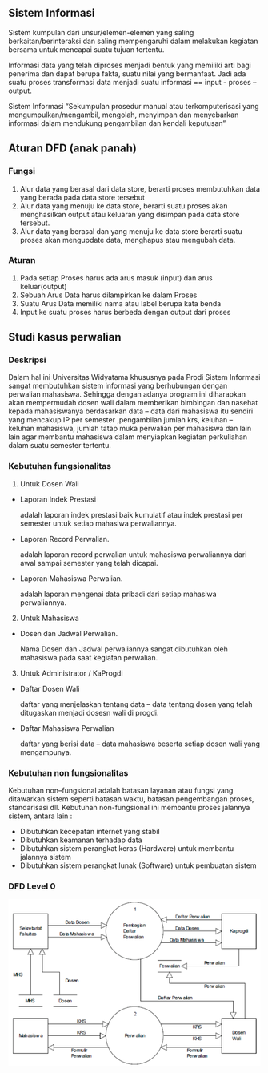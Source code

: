 ## Sistem Informasi
Sistem kumpulan dari unsur/elemen-elemen yang saling berkaitan/berinteraksi dan saling mempengaruhi dalam melakukan kegiatan bersama untuk mencapai suatu tujuan tertentu.

Informasi data yang telah diproses menjadi bentuk yang memiliki arti bagi penerima dan dapat berupa fakta, suatu nilai yang bermanfaat. Jadi ada suatu proses transformasi data menjadi suatu informasi == input - proses – output.

Sistem Informasi “Sekumpulan prosedur manual atau terkomputerisasi yang mengumpulkan/mengambil, mengolah, menyimpan dan menyebarkan informasi dalam mendukung pengambilan dan kendali keputusan”

## Aturan DFD (anak panah)
### Fungsi
1. Alur data yang berasal dari data store, berarti proses membutuhkan data yang berada pada data store tersebut
2. Alur data yang menuju ke data store, berarti suatu proses akan menghasilkan output atau keluaran yang disimpan pada data store tersebut.
3. Alur data yang berasal dan yang menuju ke data store berarti suatu proses akan mengupdate data, menghapus atau mengubah data.

### Aturan
1. Pada setiap Proses harus ada arus masuk (input) dan arus keluar(output)
2. Sebuah Arus Data harus dilampirkan ke dalam Proses
4. Suatu Arus Data memiliki nama atau label berupa kata benda
5. Input ke suatu proses harus berbeda dengan output dari proses

## Studi kasus perwalian
### Deskripsi
 Dalam hal ini Universitas Widyatama khususnya pada Prodi Sistem Informasi sangat membutuhkan sistem informasi yang berhubungan dengan perwalian mahasiswa. Sehingga dengan adanya program ini diharapkan akan mempermudah dosen wali dalam memberikan bimbingan dan nasehat kepada mahasiswanya berdasarkan data – data dari mahasiswa itu sendiri yang mencakup IP per semester ,pengambilan jumlah krs, keluhan – keluhan mahasiswa, jumlah tatap muka perwalian per mahasiswa dan lain lain agar membantu mahasiswa dalam menyiapkan kegiatan perkuliahan dalam suatu semester tertentu. 

### Kebutuhan fungsionalitas
1. Untuk Dosen Wali
  * Laporan Indek Prestasi 
     
    adalah laporan indek prestasi baik kumulatif atau indek prestasi per semester untuk setiap mahasiwa perwaliannya.
  * Laporan Record Perwalian. 
    
    adalah laporan record perwalian untuk mahasiswa perwaliannya dari awal sampai semester yang telah dicapai.
  * Laporan Mahasiswa Perwalian.
    
    adalah laporan mengenai data pribadi dari setiap mahasiwa perwaliannya.
2. Untuk Mahasiswa
  * Dosen dan Jadwal Perwalian. 
    
    Nama Dosen dan Jadwal perwaliannya sangat dibutuhkan oleh mahasiswa pada saat kegiatan perwalian.
3. Untuk Administrator / KaProgdi 
  * Daftar Dosen Wali 
   
    daftar yang menjelaskan tentang data – data tentang dosen yang telah ditugaskan menjadi dosesn wali di progdi.
  * Daftar Mahasiswa Perwalian 
    
    daftar yang berisi data – data mahasiswa beserta setiap dosen wali yang mengampunya. 
 
### Kebutuhan non fungsionalitas
Kebutuhan non–fungsional adalah batasan layanan atau fungsi yang ditawarkan sistem seperti batasan waktu, batasan pengembangan proses, standarisasi dll.
Kebutuhan non-fungsional ini membantu proses jalannya sistem, antara lain :

* Dibutuhkan kecepatan internet yang stabil
* Dibutuhkan keamanan terhadap data
* Dibutuhkan sistem perangkat keras (Hardware) untuk membantu jalannya sistem
* Dibutuhkan sistem perangkat lunak (Software) untuk pembuatan sistem

### DFD Level 0
<div align="center" markdown="1">

![DFD Level 0](https://raw.githubusercontent.com/PurwadiPw/annoying/master/kuliah/apsi/dfd-lv-0-perwalian.png)

</div>